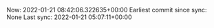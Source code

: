 Now: 2022-01-21 08:42:06.322635+00:00 Earliest commit since sync: None Last sync: 2022-01-21 05:07:11+00:00
